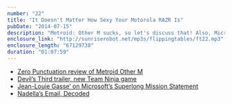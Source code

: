 ```yaml
---
number: "22"
title: "It Doesn't Matter How Sexy Your Motorola RAZR Is"
pubDate: "2014-07-15"
description: "Metroid: Other M sucks, so let's discuss that! Also, Microsoft, Apple, and Google: whose business plan and corporate culture will be successful in the brave new world of computing? Should Microsoft retreat into business intelligence and infrastructure like IBM? Can Apple live off their high-end prestige forever? Will Google search ever lose its place in our lives?"
enclosure_link: "http://sunriserobot.net/mp3s/flippingtables/ft22.mp3"
enclosure_length: "67129738"
duration: "01:07:59"
---
```

- [Zero Punctuation review of Metroid Other M](http://www.escapistmagazine.com/videos/view/zero-punctuation/2015-Metroid-Other-M)
- [Devil’s Third trailer, new Team Ninja game](https://www.youtube.com/watch?v=7yTldFe2m-A)
- [Jean-Louie Gasse’ on Microsoft’s Superlong Mission Statement](http://www.mondaynote.com/2014/07/13/microsofts-new-ceo-needs-an-editor/)
- [Nadella’s Email, Decoded](http://expletiveinserted.com/2014/07/13/satya-nadellas-email-decoded/)
